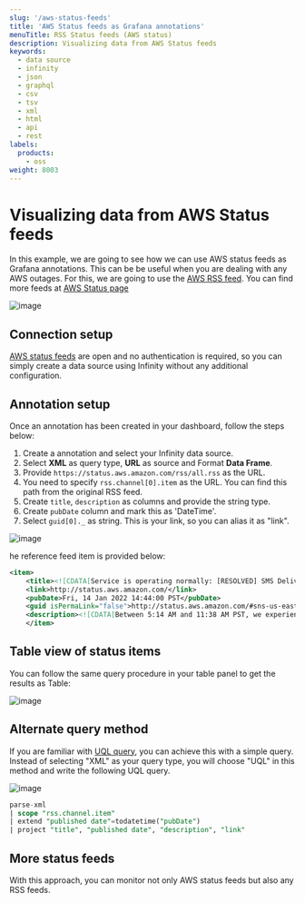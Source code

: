 ```yaml
---
slug: '/aws-status-feeds'
title: 'AWS Status feeds as Grafana annotations'
menuTitle: RSS Status feeds (AWS status)
description: Visualizing data from AWS Status feeds
keywords:
  - data source
  - infinity
  - json
  - graphql
  - csv
  - tsv
  - xml
  - html
  - api
  - rest
labels:
  products:
    - oss
weight: 8003
---
```


# Visualizing data from AWS Status feeds

In this example, we are going to see how we can use AWS status feeds as Grafana annotations. This can be be useful when you are dealing with any AWS outages. For this, we are going to use the [AWS RSS feed](https://status.aws.amazon.com/rss/all.rss). You can find more feeds at [AWS Status page](https://status.aws.amazon.com/)

![image](https://user-images.githubusercontent.com/153843/151575227-20088546-4368-4066-a91b-64058982544b.png#center)

## Connection setup

[AWS status feeds](https://status.aws.amazon.com/rss/all.rss) are open and no authentication is required, so you can simply create a data source using Infinity without any additional configuration.

## Annotation setup

Once an annotation has been created in your dashboard, follow the steps below: 

1. Create a annotation and select your Infinity data source.
1. Select **XML** as query type, **URL** as source and Format **Data Frame**.
1. Provide `https://status.aws.amazon.com/rss/all.rss` as the URL.
1. You need to specify `rss.channel[0].item` as the URL. You can find this path from the original RSS feed.
1. Create `title`, `description` as columns and provide the string type.
1. Create `pubDate` column and mark this as 'DateTime'.
1. Select `guid[0]._` as string. This is your link, so you can alias it as "link".

![image](https://user-images.githubusercontent.com/153843/151575928-4fc9f188-7f9a-43c5-a92a-6069fe434e6a.png)

he reference feed item is provided below:

```xml
<item>
    <title><![CDATA[Service is operating normally: [RESOLVED] SMS Delivery Delays]]></title>
    <link>http://status.aws.amazon.com/</link>
    <pubDate>Fri, 14 Jan 2022 14:44:00 PST</pubDate>
    <guid isPermaLink="false">http://status.aws.amazon.com/#sns-us-east-1_1642200240</guid>
    <description><![CDATA[Between 5:14 AM and 11:38 AM PST, we experienced increased delivery latency while delivering SMS messages using US toll-free numbers. Also starting at 5:14 AM, SMS message delivery receipts were delayed, which created a backlog of undelivered delivery receipts. We are continuing to work with our downstream partners to clear this backlog. Receipts for new SMS deliveries will also be delayed until this backlog clears. The issues have been resolved and the service is operating normally.]]></description>
    </item>
```

## Table view of status items

You can follow the same query procedure in your table panel to get the results as Table:

![image](https://user-images.githubusercontent.com/153843/151576874-6f4d73d2-9331-4473-a7aa-a3eae0bec880.png#center)

## Alternate query method

If you are familiar with [UQL query](https://grafana.com/docs/plugins/yesoreyeram-infinity-datasource/latest/query/uql/), you can achieve this with a simple query. Instead of selecting "XML" as your query type, you will choose "UQL" in this method and write the following UQL query.

![image](https://user-images.githubusercontent.com/153843/151577609-d2e5a7c3-aaf8-412b-83b8-965ca676eef4.png#center)

```sql
parse-xml
| scope "rss.channel.item"
| extend "published date"=todatetime("pubDate")
| project "title", "published date", "description", "link"
```

## More status feeds

With this approach, you can monitor not only AWS status feeds but also any RSS feeds. 